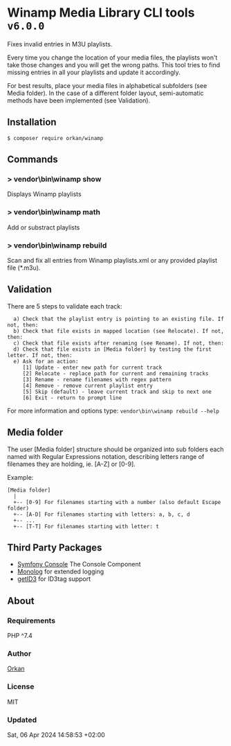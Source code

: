 # Winamp Media Library CLI tools `v6.0.0`
Fixes invalid entries in M3U playlists. 

Every time you change the location of your media files, the playlists
won't take those changes and you will get the wrong paths. This tool tries
to find missing entries in all your playlists and update it accordingly.

For best results, place your media files in alphabetical subfolders
(see Media folder). In the case of a different folder layout,
semi-automatic methods have been implemented (see Validation).

## Installation
`$ composer require orkan/winamp`

## Commands
### > vendor\bin\winamp show
Displays Winamp playlists

### > vendor\bin\winamp math
Add or substract playlists

### > vendor\bin\winamp rebuild
Scan and fix all entries from Winamp playlists.xml or any provided playlist file (*.m3u). 

## Validation
There are 5 steps to validate each track:

```
  a) Check that the playlist entry is pointing to an existing file. If not, then:
  b) Check that file exists in mapped location (see Relocate). If not, then:
  c) Check that file exists after renaming (see Rename). If not, then:
  d) Check that file exists in [Media folder] by testing the first letter. If not, then:
  e) Ask for an action:
     [1] Update - enter new path for current track
     [2] Relocate - replace path for current and remaining tracks
     [3] Rename - rename filenames with regex pattern
     [4] Remove - remove current playlist entry
     [5] Skip (default) - leave current track and skip to next one
     [6] Exit - return to prompt line
```

For more information and options type: `vendor\bin\winamp rebuild --help`

## Media folder
The user [Media folder] structure should be organized into sub folders each named with Regular Expressions notation, describing letters range of filenames they are holding, ie. [A-Z] or [0-9].

Example:

```
[Media folder]
  |
  +-- [0-9] For filenames starting with a number (also default Escape folder)
  +-- [A-D] For filenames starting with letters: a, b, c, d
  +-- ...
  +-- [T-T] For filenames starting with letter: t
```

## Third Party Packages
* [Symfony Console](https://symfony.com/doc/current/components/console.html) The Console Component
* [Monolog](https://github.com/Seldaek/monolog) for extended logging
* [getID3](https://www.getid3.org/) for ID3tag support

## About
### Requirements
PHP  ^7.4

### Author
[Orkan](https://github.com/orkan)

### License
MIT

### Updated
Sat, 06 Apr 2024 14:58:53 +02:00
